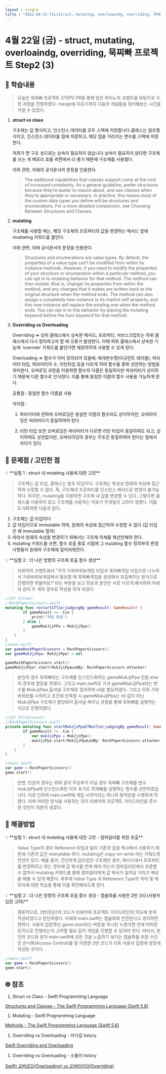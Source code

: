 ```yaml
---
layout : single
title : "2022-04-22-TIL(struct, mutating, overloaindg, overriding, 묵찌빠 프로젝트 Step2 (3))"
---
```


# 4월 22일 (금) - struct, mutating, overloaindg, overriding, 묵찌빠 프로젝트 Step2 (3)

## 🐣 학습내용

> 오늘은 묵찌빠 프로젝트 STEP2 PR을 통해 받은 마이노의 코멘트를 바탕으로 수정 과정을 진행하였다. merge에 이르기까지 다음의 개념들을 정리해보는 시간을 가질 수 있었다.
> 

1. **struct vs class**
    
    구조체는 값 형식이고, 인스턴스 데이터를 모두 스택에 저장합니다.클래스는 참조형식이고, 인스턴스 데이터를 힙에 저장하고, 해당 힙을 가리키는 변수를 스택에 저장한다.
    
    저희가 짠 구조 상으로는 상속이 필요하지 않습니다.상속이 필요하지 않다면 구조체를 쓰는 게 메모리 효율 측면에서 더 좋기 때문에 구조체를 사용했다.
    
    이와 관련, 아래의 공식문서의 문장을 인용한다.
    
    > The additional capabilities that classes support come at the cost of increased complexity. As a general guideline, prefer structures because they’re easier to reason about, and use classes when they’re appropriate or necessary. In practice, this means most of the custom data types you define will be structures and enumerations. For a more detailed comparison, see Choosing Between Structures and Classes.
    > 
    
2. **mutating**
    
    구조체를 사용할 때는, 해당 구조체의 프로퍼티의 값을 변경하는 메서드 앞에 muatating 키워드를 붙인다.
    
    이와 관련, 아래 공식문서의 문장을 인용한다.
    
    > Structures and enumerations are value types. By default, the properties of a value type can’t be modified from within its instance methods.
    However, if you need to modify the properties of your structure or enumeration within a particular method, you can opt in to mutating behavior for that method. The method can then mutate (that is, change) its properties from within the method, and any changes that it makes are written back to the original structure when the method ends. The method can also assign a completely new instance to its implicit self property, and this new instance will replace the existing one when the method ends.
    You can opt in to this behavior by placing the mutating keyword before the func keyword for that method:
    > 
    
3. **Overriding vs Overloading**
    
    Overriding ⇒ 상위 클래스에서 상속한 메서드, 프로퍼티, 서브스크립트는 하위 클래스에서 다시 정의하고자 할 때 오류가 발생한다. 이때 하위 클래스에서 상속한 기능에 'override' 키워드를 붙인다면 재정의하여 사용할 수 있게 된다.
    
    Overloading ⇒ 함수가 이미 정의되어 있을때, 매개변수명(아규먼트 레이블), 파라미터 타입, 파라미터의 수, 리턴타입 등을 다르게 하여 함수를 중복 선언하는 방법을 의미한다. 오버로딩 과정을 이용하면 함수의 이름은 동일하지만 파라미터가 상이하기 때문에 다른 함수로 인식한다. 이를 통해 동일한 이름의 함수 사용을 가능하게 한다.
    
    공통점 : 동일한 함수 이름을 사용
    
    차이점 : 
    
    1) 파라미터에 관하여 오버로딩은 동일한 이름의 함수라도 상이하지만, 오버라이딩은 파라미터가 동일하여야 한다
    
    2) 리턴 타입 또한 오버로딩은 파라미터가 다르면 리턴 타입이 동일하여도 되고, 상이하여도 상관없지만, 오버라이딩의 경우는 무조건 동일하여야 한다는 점에서 차이가 있다.
    

## 🐥 문제점 / 고민한 점

<aside>
💡 **실험 1 : struct 내 mutating 사용에 대한 고민**

</aside>

> 구조체는 값 타입, 클래스는 참조 타입이다. 구조체는 특성상 원래의 속성에 접근하여 수정할 수 없다. 즉, 구조체네 프로퍼티를 인스턴스 메서드로 변경이 불가능하다. 하지만, mutating을 이용하면 구조체 내 값을 변경할 수 있다. 그렇다면 클래스를 사용하지 않고 구조체를 사용하는 이유가 무엇일지 고민이 생겼다. 이를 도식화하면 다음과 같다.
> 

1. 구조체는 값 타입이다
2. 값 타입이므로 immutable 하여, 원래의 속성에 접근하여 수정할 수 없다 (값 타입은 왜 immutable 할까)
3. 따라서 원래의 속성을 변경하기 위해서는 구조체 자체를 재선언해야 한다.
4. mutating 키워드를 쓰면, 함수 호출 종료 시점에 그 mutating 함수 정의부의 변경사항들이 원래의 구조체에 덮어씌워진다.

<aside>
💡 **실험 2 : 더 나은 방향의 구조체 호출 함수 생성**

</aside>

> 리뷰어의 코멘트에서 "각각 가위바위보게임 타입과 묵찌빠게임 타입으로 나누어서 가위바위보게임에서 필요할 때 묵찌빠게임을 생성해서 호출해주는 방식으로 진행하면 어떨까요?"라는 부분을 보고 민쏜과 본인은 서로 다르게 해석하여 아래와 같이 두 개의 경우로 작성을 하게 되었다.
> 

```swift
//1번 코드(me)
//RockPaperScissors.swift
mutating func restartIfTie(judgingBy gameResult: GameResult) {
        if gameResult == .tie {
            print("게임 종료")
        } else {
            gameMukJjiPPa = MukJjiPpa()
        }
    }
}
//main.swift
var gameRockPaperScissors = RockPaperScissors()
var gameMukJjiPpa: MukJjiPpa? = nil

gameRockPaperScissors.start()
gameMukJjiPpa?.start(MukJjiPpaLedBy: RockPaperScissors.attacker)
```

> 본인의 경우 묵찌빠라는 구조체를 인스턴스화하는 gameMukJjiPpa 만을 else의 경우에 할당을 하였다. 그리고 main.swift로 가서 gameMukJjiPpa라는 변수를 MukJjiPpa 옵셔널 구조체로 정의하여 nil을 할당하였다. 그리고 이후 가위바위보를 시작하고 조건에 만족할 시 gameMukJjiPpa는 nil 값이 아닌 MukJjiPpa 구조체가 할당되어 옵셔널 체이닝 과정을 통해 묵찌빠를 실행하는 식으로 진행하였다.
> 

```swift
//2번 코드(minsson)
//RockPaperScissors.swift
private mutating func startMukJjiPpaIfNotTie(judgingBy gameResult: GameResult) {
        if gameResult != .tie {
            var mukJjiPpa = MukJjiPpa()
            mukJjiPpa.start(MukJjiPpaLedBy: RockPaperScissors.attacker)
        }
    }
}

//main.swift
var game = RockPaperScissors()
game.start()
```

> 반면, 민쏜의 경우는 위와 같이 무승부가 아닐 경우 묵찌빠 구조체를 변수 mukJjiPpa에 인스턴스화한 이후 추가로 묵찌빠를 실행하는 함수를 선언하였습니다. 이로 인하여 main.swift에 게임 시작이라는 하나의 동작만을 수행하게 하였다. 이에 어떠한 방식을 사용하는 것이 리뷰어와 프로젝트 가이드라인을 준수한 것인지 의문이 생겼다.
> 

## 🐓 해결방법

<aside>
💡 **실험 1 : struct 내 mutating 사용에 대한 고민 - 컴파일러를 위한 호출**

</aside>

> Value Type의 경우 Reference 타입과 달리 기존의 값을 복사해서 사용하기 때문에 기존의 값은 immutable 하다. mutating은 copy-on-write 라는 키워드와 연관이 있다. 예를 들어, 간단하게 값타입인 구조체인 경우, 메서드에서 프로퍼티를 변경하려고 하는 경우에 값 복사를 언제 해야 하는지 컴파일러단에서 추론할 수 없어서 mutating 키워드를 통해 컴파일러에게 값 복사가 일어날 거라고 예상을 해줄 수 있게 해준다. 추후에 Value Type 과 Reference Type의 차이 및 메모리에 대한 학습을 통해 이를 확인해보도록 한다.
> 

<aside>
💡 **실험 2 : 더 나은 방향의 구조체 호출 함수 생성 - 캡슐화를 사용한 2번 코드(사용자 입장 고려)**

</aside>

> 결론적으로, 2번(민쏜)의 코드가 리뷰어와 프로젝트 가이드라인의 의도에 맞게 작성되었다고 판단하였다. 아래의 main.swift는 캡슐화와 연관된다고 생각하면 편하다. 사용자 입장엣선 game.start라는 버튼을 하나만 누른다면 안에 어떠한 로직으로 진행되는지 고려할 필요 없이 게임을 진행할 수 있어야 한다. 따라서, 본인의 코드와 같이 main.swift에 모든 것을 노출하기 보다는 캡슐화를 위한 수단인 은닉화(Access Control)를 잘 이행한 2번 코드가 더욱 사용자 입장에 알맞게 작성된 것이다.
> 

```swift
//main.swift
var game = RockPaperScissors()
game.start()
```

## 🌐 참조

1. Struct vs Class - Swift Programming Language

[Structures and Classes - The Swift Programming Language (Swift 5.6)](https://docs.swift.org/swift-book/LanguageGuide/ClassesAndStructures.html)

1. Mutating - Swift Programming Language

[Methods - The Swift Programming Language (Swift 5.6)](https://docs.swift.org/swift-book/LanguageGuide/Methods.html)

1. Overriding vs Overloading - 미낙길 tistory

[Swift Overriding and Overloading](https://kiljh.tistory.com/entry/Swift-4-overriding-and-overloading)

1. Overriding vs Overloading - 소들이 tistory

[Swift) 오버로딩(Overloading) vs 오버라이딩(Overriding)](https://babbab2.tistory.com/129)
